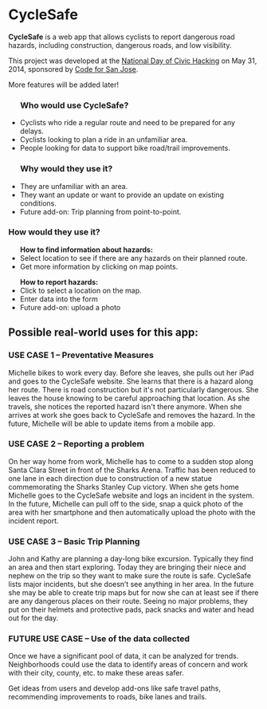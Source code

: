 <h1>CycleSafe</h1>

**CycleSafe** is a web app that allows cyclists to report dangerous road hazards, including construction, dangerous roads, and low visibility. 

This project was developed at the [National Day of Civic Hacking](http://hackforchange.org/about/) on May 31, 2014, sponsored by [Code for San Jose](https://github.com/codeforsanjose).

More features will be added later!

<ul><h3>Who would use CycleSafe?</h3>
<li> Cyclists who ride a regular route and need to be prepared for any delays. </li>
<li> Cyclists looking to plan a ride in an unfamiliar area. </li>
<li> People looking for data to support bike road/trail improvements. </li>
</ul>

<ul><h3>Why would they use it?</h3>
<li> They are unfamiliar with an area.  </li>
<li> They want an update or want to provide an update on existing conditions. </li>
<li> Future add-on: Trip planning from point-to-point. </li>
</ul>

<h3>How would they use it?</h3>

<ul><strong>How to find information about hazards:</strong>
<li> Select location to see if there are any hazards on their planned route. </li>
<li> Get more information by clicking on map points. </li>
</ul>

<ul><strong>How to report hazards: </strong>
<li> Click to select a location on the map. </li>
<li> Enter data into the form </li>
<li> Future add-on: upload a photo </li>
</ul>

<h2>Possible real-world uses for this app:</h2>
<h3>USE CASE 1 – Preventative Measures</h3>
Michelle bikes to work every day. Before she leaves, she pulls out her iPad and goes to the CycleSafe website. She learns that there is a hazard along her route. There is road construction but it's not particularly dangerous. She leaves the house knowing to be careful approaching that location. As she travels, she notices the reported hazard isn't there anymore. When she arrives at work she goes back to CycleSafe and removes the hazard. In the future, Michelle will be able to update items from a mobile app.

<h3>USE CASE 2 – Reporting a problem</h3>
On her way home from work, Michelle has to come to a sudden stop along Santa Clara Street in front of the Sharks Arena. Traffic has been reduced to one lane in each direction due to construction of a new statue commemorating the Sharks Stanley Cup victory. When she gets home Michelle goes to the CycleSafe website and logs an incident in the system. In the future, Michelle can pull off to the side, snap a quick photo of the area with her smartphone and then automatically upload the photo with the incident report.

<h3>USE CASE 3 – Basic Trip Planning</h3>
John and Kathy are planning a day-long bike excursion. Typically they find an area and then start exploring. Today they are bringing their niece and nephew on the trip so they want to make sure the route is safe. CycleSafe lists major incidents, but she doesn’t see anything in her area. In the future she may be able to create trip maps but for now she can at least see if there are any dangerous places on their route. Seeing no major problems, they put on their helmets and protective pads, pack snacks and water and head out for the day.

<h3>FUTURE USE CASE – Use of the data collected</h3>
Once we have a significant pool of data, it can be analyzed for trends. Neighborhoods could use the data to identify areas of concern and work with their city, county, etc. to make these areas safer.  

Get ideas from users and develop add-ons like safe travel paths, recommending improvements to roads, bike lanes and trails. 

